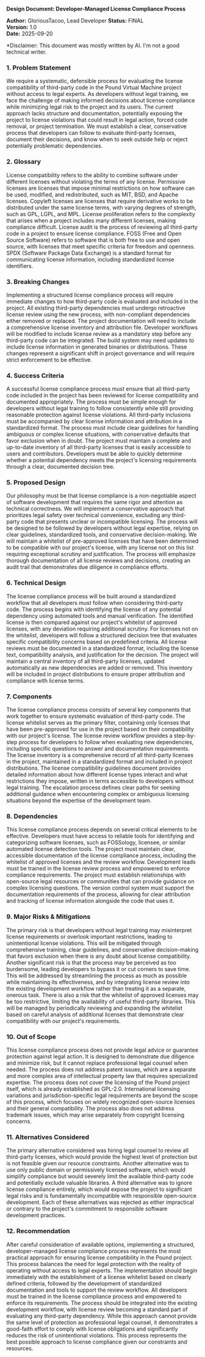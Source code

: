 **Design Document: Developer-Managed License Compliance Process**

**Author:** GloriousTacoo, Lead Developer
**Status:** FINAL   
**Version:** 1.0  
**Date:** 2025-09-20

*Disclaimer: This document was mostly written by AI. I'm not a good technical writer.

### **1. Problem Statement**

We require a systematic, defensible process for evaluating the license compatibility of third-party code in the Pound Virtual Machine project without access to legal experts. As developers without legal training, we face the challenge of making informed decisions about license compliance while minimizing legal risk to the project and its users. The current approach lacks structure and documentation, potentially exposing the project to license violations that could result in legal action, forced code removal, or project termination. We must establish a clear, conservative process that developers can follow to evaluate third-party licenses, document their decisions, and know when to seek outside help or reject potentially problematic dependencies.

### **2. Glossary**

License compatibility refers to the ability to combine software under different licenses without violating the terms of any license. Permissive licenses are licenses that impose minimal restrictions on how software can be used, modified, and redistributed, such as MIT, BSD, and Apache licenses. Copyleft licenses are licenses that require derivative works to be distributed under the same license terms, with varying degrees of strength, such as GPL, LGPL, and MPL. License proliferation refers to the complexity that arises when a project includes many different licenses, making compliance difficult. License audit is the process of reviewing all third-party code in a project to ensure license compliance. FOSS (Free and Open Source Software) refers to software that is both free to use and open source, with licenses that meet specific criteria for freedom and openness. SPDX (Software Package Data Exchange) is a standard format for communicating license information, including standardized license identifiers.

### **3. Breaking Changes**

Implementing a structured license compliance process will require immediate changes to how third-party code is evaluated and included in the project. All existing third-party dependencies must undergo retroactive license review using the new process, with non-compliant dependencies either removed or replaced. The project documentation will need to include a comprehensive license inventory and attribution file. Developer workflows will be modified to include license review as a mandatory step before any third-party code can be integrated. The build system may need updates to include license information in generated binaries or distributions. These changes represent a significant shift in project governance and will require strict enforcement to be effective.

### **4. Success Criteria**

A successful license compliance process must ensure that all third-party code included in the project has been reviewed for license compatibility and documented appropriately. The process must be simple enough for developers without legal training to follow consistently while still providing reasonable protection against license violations. All third-party inclusions must be accompanied by clear license information and attribution in a standardized format. The process must include clear guidelines for handling ambiguous or complex license situations, with conservative defaults that favor exclusion when in doubt. The project must maintain a complete and up-to-date inventory of all third-party licenses that is easily accessible to users and contributors. Developers must be able to quickly determine whether a potential dependency meets the project's licensing requirements through a clear, documented decision tree.

### **5. Proposed Design**

Our philosophy must be that license compliance is a non-negotiable aspect of software development that requires the same rigor and attention as technical correctness. We will implement a conservative approach that prioritizes legal safety over technical convenience, excluding any third-party code that presents unclear or incompatible licensing. The process will be designed to be followed by developers without legal expertise, relying on clear guidelines, standardized tools, and conservative decision-making. We will maintain a whitelist of pre-approved licenses that have been determined to be compatible with our project's license, with any license not on this list requiring exceptional scrutiny and justification. The process will emphasize thorough documentation of all license reviews and decisions, creating an audit trail that demonstrates due diligence in compliance efforts.

### **6. Technical Design**

The license compliance process will be built around a standardized workflow that all developers must follow when considering third-party code. The process begins with identifying the license of any potential dependency using automated tools and manual verification. The identified license is then compared against our project's whitelist of approved licenses, with any deviation requiring additional scrutiny. For licenses not on the whitelist, developers will follow a structured decision tree that evaluates specific compatibility concerns based on predefined criteria. All license reviews must be documented in a standardized format, including the license text, compatibility analysis, and justification for the decision. The project will maintain a central inventory of all third-party licenses, updated automatically as new dependencies are added or removed. This inventory will be included in project distributions to ensure proper attribution and compliance with license terms.

### **7. Components**

The license compliance process consists of several key components that work together to ensure systematic evaluation of third-party code. The license whitelist serves as the primary filter, containing only licenses that have been pre-approved for use in the project based on their compatibility with our project's license. The license review workflow provides a step-by-step process for developers to follow when evaluating new dependencies, including specific questions to answer and documentation requirements. The license inventory is a comprehensive record of all third-party licenses in the project, maintained in a standardized format and included in project distributions. The license compatibility guidelines document provides detailed information about how different license types interact and what restrictions they impose, written in terms accessible to developers without legal training. The escalation process defines clear paths for seeking additional guidance when encountering complex or ambiguous licensing situations beyond the expertise of the development team.

### **8. Dependencies**

This license compliance process depends on several critical elements to be effective. Developers must have access to reliable tools for identifying and categorizing software licenses, such as FOSSology, licensee, or similar automated license detection tools. The project must maintain clear, accessible documentation of the license compliance process, including the whitelist of approved licenses and the review workflow. Development leads must be trained in the license review process and empowered to enforce compliance requirements. The project must establish relationships with open-source legal resources or communities that can provide guidance on complex licensing questions. The version control system must support the documentation requirements of the process, allowing for clear attribution and tracking of license information alongside the code that uses it.

### **9. Major Risks & Mitigations**

The primary risk is that developers without legal training may misinterpret license requirements or overlook important restrictions, leading to unintentional license violations. This will be mitigated through comprehensive training, clear guidelines, and conservative decision-making that favors exclusion when there is any doubt about license compatibility. Another significant risk is that the process may be perceived as too burdensome, leading developers to bypass it or cut corners to save time. This will be addressed by streamlining the process as much as possible while maintaining its effectiveness, and by integrating license review into the existing development workflow rather than treating it as a separate, onerous task. There is also a risk that the whitelist of approved licenses may be too restrictive, limiting the availability of useful third-party libraries. This will be managed by periodically reviewing and expanding the whitelist based on careful analysis of additional licenses that demonstrate clear compatibility with our project's requirements.

### **10. Out of Scope**

This license compliance process does not provide legal advice or guarantee protection against legal action. It is designed to demonstrate due diligence and minimize risk, but it cannot replace professional legal counsel when needed. The process does not address patent issues, which are a separate and more complex area of intellectual property law that requires specialized expertise. The process does not cover the licensing of the Pound project itself, which is already established as GPL-2.0. International licensing variations and jurisdiction-specific legal requirements are beyond the scope of this process, which focuses on widely recognized open-source licenses and their general compatibility. The process also does not address trademark issues, which may arise separately from copyright licensing concerns.

### **11. Alternatives Considered**

The primary alternative considered was hiring legal counsel to review all third-party licenses, which would provide the highest level of protection but is not feasible given our resource constraints. Another alternative was to use only public domain or permissively licensed software, which would simplify compliance but would severely limit the available third-party code and potentially exclude valuable libraries. A third alternative was to ignore license compliance entirely, which would expose the project to significant legal risks and is fundamentally incompatible with responsible open-source development. Each of these alternatives was rejected as either impractical or contrary to the project's commitment to responsible software development practices.

### **12. Recommendation**

After careful consideration of available options, implementing a structured, developer-managed license compliance process represents the most practical approach for ensuring license compatibility in the Pound project. This process balances the need for legal protection with the reality of operating without access to legal experts. The implementation should begin immediately with the establishment of a license whitelist based on clearly defined criteria, followed by the development of standardized documentation and tools to support the review workflow. All developers must be trained in the license compliance process and empowered to enforce its requirements. The process should be integrated into the existing development workflow, with license review becoming a standard part of evaluating any third-party dependency. While this approach cannot provide the same level of protection as professional legal counsel, it demonstrates a good-faith effort to comply with license obligations and significantly reduces the risk of unintentional violations. This process represents the best possible approach to license compliance given our constraints and resources.
